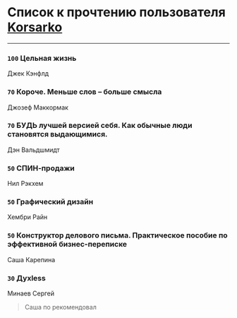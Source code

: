 # Список к прочтению пользователя [Korsarko](http://vk.com/id291460851)
---

### `100` Цельная жизнь
Джек Кэнфлд

### `70` Короче. Меньше слов – больше смысла
Джозеф Маккормак

### `70` БУДЬ лучшей версией себя. Как обычные люди становятся выдающимися.
Дэн Вальдшмидт

### `50` СПИН-продажи
Нил Рэкхем

### `50` Графический дизайн
Хембри Райн

### `50` Конструктор делового письма. Практическое пособие по эффективной бизнес-переписке
Саша Карепина

### `30` Духless
Минаев Сергей
> Саша по рекомендовал

